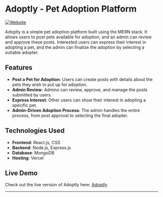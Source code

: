 # Adoptly - Pet Adoption Platform

[![Website](https://img.shields.io/badge/Website-Adoptly-green)](https://adoptly.vercel.app/)

Adoptly is a simple pet adoption platform built using the MERN stack. It allows users to post pets available for adoption, and an admin can review and approve these posts. Interested users can express their interest in adopting a pet, and the admin can finalize the adoption by selecting a suitable adopter.

## Features

- **Post a Pet for Adoption**: Users can create posts with details about the pets they wish to put up for adoption.
- **Admin Review**: Admins can review, approve, and manage the posts submitted by users.
- **Express Interest**: Other users can show their interest in adopting a specific pet.
- **Admin-Driven Adoption Process**: The admin handles the entire process, from post approval to selecting the final adopter.

## Technologies Used

- **Frontend**: React.js, CSS
- **Backend**: Node.js, Express.js
- **Database**: MongoDB
- **Hosting**: Vercel

## Live Demo

Check out the live version of Adoptly here: [Adoptly](https://adoptly.vercel.app/)

---
